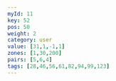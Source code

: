 ```yaml
---
myId: 11
key: 52
pos: 50
weight: 2
category: user
value: [31,1,-1,1]
zones: [1,30,200]
pairs: [5,6,4]
tags: [28,46,56,61,82,94,99,123]
---
```

